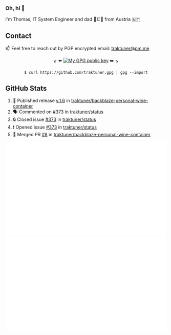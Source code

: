 ### Oh, hi 👋

I'm Thomas, IT System Engineer and dad 👶♊️👶 from Austria 🇦🇹

<!--
**traktuner/traktuner** is a ✨ _special_ ✨ repository because its `README.md` (this file) appears on your GitHub profile.

Here are some ideas to get you started:

- 🔭 I’m currently working on ...
- 🌱 I’m currently learning ...
- 👯 I’m looking to collaborate on ...
- 🤔 I’m looking for help with ...
- 💬 Ask me about ...
- 📫 How to reach me: ...
- 😄 Pronouns: ...
- ⚡ Fun fact: ...
-->

## Contact
📫 Feel free to reach out by PGP encrypted email:
traktuner@pm.me

<div align="center" markdown="1">

↙️ ⬅️ [![My GPG public key](https://img.shields.io/badge/PGP%20public%20key-6D4AFF?style=for-the-badge)](https://github.com/traktuner.gpg) ➡️ ↘️

```shell
$ curl https://github.com/traktuner.gpg | gpg --import
```

</div>

## GitHub Stats
<!--START_SECTION:activity-->
1. 🚀 Published release [v.1.6](https://github.com/traktuner/backblaze-personal-wine-container/releases/tag/v1.6) in [traktuner/backblaze-personal-wine-container](https://github.com/traktuner/backblaze-personal-wine-container)
2. 🗣 Commented on [#373](https://github.com/traktuner/status/issues/373#issuecomment-2156650677) in [traktuner/status](https://github.com/traktuner/status)
3. 🔒 Closed issue [#373](https://github.com/traktuner/status/issues/373) in [traktuner/status](https://github.com/traktuner/status)
4. ❗ Opened issue [#373](https://github.com/traktuner/status/issues/373) in [traktuner/status](https://github.com/traktuner/status)
5. 🎉 Merged PR [#8](https://github.com/traktuner/backblaze-personal-wine-container/pull/8) in [traktuner/backblaze-personal-wine-container](https://github.com/traktuner/backblaze-personal-wine-container)
<!--END_SECTION:activity-->

![](https://github.com/traktuner/traktuner/blob/master/generated/overview.svg)
![](https://github.com/traktuner/traktuner/blob/master/generated/languages.svg)
